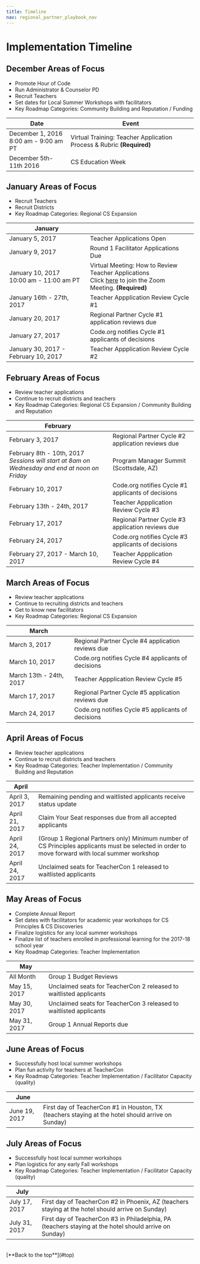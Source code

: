 ```yaml
---
title: Timeline
nav: regional_partner_playbook_nav
---
```

<style>
table {width: 100%;}
</style>	

<a id="top"></a>

# Implementation Timeline


## December Areas of Focus

- Promote Hour of Code<br/>
- Run Administrator & Counselor PD<br/> 
- Recruit Teachers<br/> 
- Set dates for Local Summer Workshops with facilitators<br/>
- Key Roadmap Categories: Community Building and Reputation / Funding<br/>

| **Date** | **Event** |
|-----------------|--------------------------------------------------|
| December 1, 2016 <br/> 8:00 am - 9:00 am PT | Virtual Training: Teacher Application Process & Rubric **(Required)** |
| December 5th-11th 2016 | CS Education Week |

## January Areas of Focus

- Recruit Teachers<br/> 
- Recruit Districts<br/>
- Key Roadmap Categories: Regional CS Expansion<br/>

| **January** ||
|-----------------|--------------------------------------------------|
| January 5, 2017 | Teacher Applications Open |
| January 9, 2017 | Round 1 Facilitator Applications Due |
| January 10, 2017<br/> 10:00 am - 11:00 am PT<br/> | Virtual Meeting: How to Review Teacher Applications<br/> Click [here](https://code.zoom.us/j/190845819) to join the Zoom Meeting. **(Required)** |
| January 16th - 27th, 2017 | Teacher Appplication Review Cycle #1 |
| January 20, 2017 | Regional Partner Cycle #1 application reviews due |
| January 27, 2017 | Code.org notifies Cycle #1 applicants of decisions |
| January 30, 2017 - February 10, 2017 | Teacher Appplication Review Cycle #2 |


## February Areas of Focus

- Review teacher applications<br/>
- Continue to recruit districts and teachers<br/> 
- Key Roadmap Categories: Regional CS Expansion / Community Building and Reputation<br/>

| **February** ||
|-----------------|--------------------------------------------------|
| February 3, 2017 | Regional Partner Cycle #2 application reviews due |
| February 8th - 10th, 2017 <br/> *Sessions will start at 8am on Wednesday and end at noon on Friday*| Program Manager Summit (Scottsdale, AZ) |
| February 10, 2017 | Code.org notifies Cycle #1 applicants of decisions |
| February 13th - 24th, 2017 | Teacher Appplication Review Cycle #3 |
| February 17, 2017 | Regional Partner Cycle #3 application reviews due |
| February 24, 2017 | Code.org notifies Cycle #3 applicants of decisions |
| February 27, 2017 - March 10, 2017 | Teacher Appplication Review Cycle #4 |



## March Areas of Focus

- Review teacher applications<br/>
- Continue to recruiting districts and teachers<br/> 
- Get to know new facilitators<br/>
- Key Roadmap Categories: Regional CS Expansion<br/>

| **March** ||
|-----------------|--------------------------------------------------|
| March 3, 2017 | Regional Partner Cycle #4 application reviews due |
| March 10, 2017 | Code.org notifies Cycle #4 applicants of decisions |
| March 13th - 24th, 2017 | Teacher Appplication Review Cycle #5 |
| March 17, 2017 | Regional Partner Cycle #5 application reviews due |
| March 24, 2017 | Code.org notifies Cycle #5 applicants of decisions |

## April Areas of Focus

- Review teacher applications<br/>
- Continue to recruit districts and teachers<br/>
- Key Roadmap Categories: Teacher Implementation / Community Building and Reputation<br/>

| **April** ||
|-----------------------|----------------------------------------|
| April 3, 2017 | Remaining pending and waitlisted applicants receive status update|
| April 21, 2017 | Claim Your Seat responses due from all accepted applicants |
| April 24, 2017 | (Group 1 Regional Partners only) Minimum number of CS Principles applicants must be selected in order to move forward with local summer workshop |
| April 24, 2017 | Unclaimed seats for TeacherCon 1 released to waitlisted applicants |

## May Areas of Focus

- Complete Annual Report
- Set dates with facilitators for academic year workshops for CS Principles & CS Discoveries
- Finalize logistics for any local summer workshops<br/>
- Finalize list of teachers enrolled in professional learning for the 2017-18 school year<br/>
- Key Roadmap Categories: Teacher Implementation

| **May** ||
|-----------------|--------------------------------------------------|
| All Month | Group 1 Budget Reviews |
| May 15, 2017 | Unclaimed seats for TeacherCon 2 released to waitlisted applicants |
| May 30, 2017 | Unclaimed seats for TeacherCon 3 released to waitlisted applicants |
| May 31, 2017 | Group 1 Annual Reports due |

## June Areas of Focus

- Successfully host local summer workshops<br/>
- Plan fun activity for teachers at TeacherCon<br/>
- Key Roadmap Categories: Teacher Implementation / Facilitator Capacity (quality)

| **June** ||
|-----------------|--------------------------------------------------|
| June 19, 2017 | First day of TeacherCon #1 in Houston, TX (teachers staying at the hotel should arrive on Sunday)|

## July Areas of Focus

- Successfully host local summer workshops<br/>
- Plan logistics for any early Fall workshops<br/>
- Key Roadmap Categories: Teacher Implementation / Facilitator Capacity (quality)

| **July** ||
|-----------------|--------------------------------------------------|
| July 17, 2017 | First day of TeacherCon #2 in Phoenix, AZ (teachers staying at the hotel should arrive on Sunday)|
| July 31, 2017 | First day of TeacherCon #3 in Philadelphia, PA (teachers staying at the hotel should arrive on Sunday)|

<br/>
[**Back to the top**](#top)
<br/>
